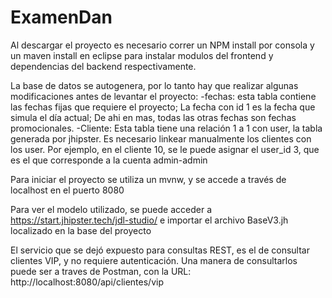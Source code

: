 # ExamenDan

 Al descargar el proyecto es necesario correr un NPM install por consola y un maven install en eclipse para instalar modulos del frontend y dependencias del backend respectivamente.
 
 La base de datos se autogenera, por lo tanto hay que realizar algunas modificaciones antes de levantar el proyecto:
 -fechas: 
 esta tabla contiene las fechas fijas que requiere el proyecto; La fecha con id 1 es la fecha que simula el día actual; De ahi en mas,   todas las otras fechas son fechas promocionales.
 -Cliente:
 Esta tabla tiene una relación 1 a 1 con user, la tabla generada por jhipster. Es necesario linkear manualmente los clientes con los user.
 Por ejemplo, en el cliente 10, se le puede asignar el user_id 3, que es el que corresponde a la cuenta admin-admin
 
 Para iniciar el proyecto se utiliza un mvnw, y se accede a través de localhost en el puerto 8080
 
 Para ver el modelo utilizado, se puede acceder a https://start.jhipster.tech/jdl-studio/ e importar el archivo BaseV3.jh localizado en la base del proyecto
 
 El servicio que se dejó expuesto para consultas REST, es el de consultar clientes VIP, y no requiere autenticación. Una manera de consultarlos puede ser a traves de Postman, con la URL: http://localhost:8080/api/clientes/vip
 
